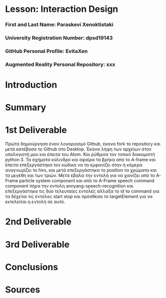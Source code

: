 # Lesson: Interaction Design

### First and Last Name: Paraskevi Xenoktistaki 
### University Registration Number: dpsd19143
### GitHub Personal Profile: EvitaXen 
### Augmented Reality Personal Repository: xxx

# Introduction

# Summary


# 1st Deliverable

Πρώτα δημιούργησα έναν λογαριασμό Github, έκανα fork το repository και μετά κατέβασα το Github στο Desktop. Έκανα λήψη των αρχείων στον υπολογιστή μου και έπειτα του Αtom. Και ρύθμισα τον τοπικό διακομιστή python 3. Τα σχήματα κύλινδρο και σφαίρα τα βρήκα από το A-frame και έπειτα επεξεργάστηκα τον κώδικα να τα εμφανίζει όταν η κάμερα αναγνωρίζει το hiro, και μετά επεξεργάστηκα το position τα χρώματα και τα μεγέθη και των τριών. Μετά έβαλα την εντολή για να χιονίζει από το Α-Frame particle system component και από το Α-Frame speech command component πήρα την εντολη annyang-speech-recognition και επεξεργάστηκα τις δύο τελευταίες εντολές άλλαξα το id το command για τα δέχεται τις έντολες start stop και πρόσθεσα το targetElement για να εκτελείται η εντολή σε αυτό.

# 2nd Deliverable


# 3rd Deliverable 


# Conclusions


# Sources
